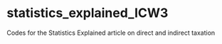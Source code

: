 # statistics_explained_ICW3
Codes for the Statistics Explained article on direct and indirect taxation

